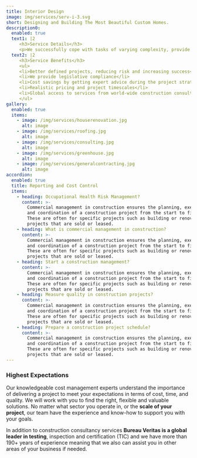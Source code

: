 ```yaml
---
title: Interior Design
image: img/services/serv-i-3.svg
short: Designing and Building The Most Beautiful Custom Homes.
description0:
  enabled: true
  text1: |2
     <h3>Service Details</h3> 
     <p>We successfully cope with tasks of varying complexity, provide long-term guarantees and regularly master new technologies. Our portfolio includes <span>dozens of successfully</span> completed projects of houses of different storeys, with high–quality finishes and good repairs. Building houses is our vocation!</p> 
  text2: |2
     <h3>Service Benefits</h3> 
     <ul> 
     <li>Better defined projects, reducing risk and increasing success</li> 
     <li>We provide legislative compliance</li> 
     <li>Cost savings by getting expert advice during the project strategy and estimating</li> 
     <li>Realistic pricing and project timescales</li> 
     <li>Global access to services from world-wide construction consultancy</li> 
     </ul> 
gallery:
  enabled: true
  items:
    - image: /img/services/houserenovation.jpg
      alt: image
    - image: /img/services/roofing.jpg
      alt: image
    - image: /img/services/consulting.jpg
      alt: image
    - image: /img/services/greenhouse.jpg
      alt: image
    - image: /img/services/generalcontracting.jpg
      alt: image
accordion:
  enabled: true
  title: Reporting and Cost Control
  items:
    - heading: Occupational Health Risk Management?
      content: >-
        Commercial management in construction ensures the planning, execution,
        and coordination of a construction project from the start to finish.
        These are often for specific projects such as building or renovation
        projects that are sold or leased.
    - heading: What is commercial management in construction?
      content: >-
        Commercial management in construction ensures the planning, execution,
        and coordination of a construction project from the start to finish.
        These are often for specific projects such as building or renovation
        projects that are sold or leased.
    - heading: Start a construction management?
      content: >-
        Commercial management in construction ensures the planning, execution,
        and coordination of a construction project from the start to finish.
        These are often for specific projects such as building or renovation
        projects that are sold or leased.
    - heading: Measure quality in construction projects?
      content: >-
        Commercial management in construction ensures the planning, execution,
        and coordination of a construction project from the start to finish.
        These are often for specific projects such as building or renovation
        projects that are sold or leased.
    - heading: Prepare a construction project schedule?
      content: >-
        Commercial management in construction ensures the planning, execution,
        and coordination of a construction project from the start to finish.
        These are often for specific projects such as building or renovation
        projects that are sold or leased.
---
```


### Highest Expectations

Our knowledgeable cost management experts understand the importance of delivering a project to meet your expectations in terms of cost, time, and quality. We will work with you to find the right, flexible and valuable solutions. No matter what sector you operate in, or the **scale of your project**, our team have the experience and know-how to support you with your goals.

In addition to construction consultancy services **Bureau Veritas is a global leader in testing**, inspection and certification (TIC) and we have more than 190+ years of experience meaning that we also can assist you in other areas of your business if needed.
